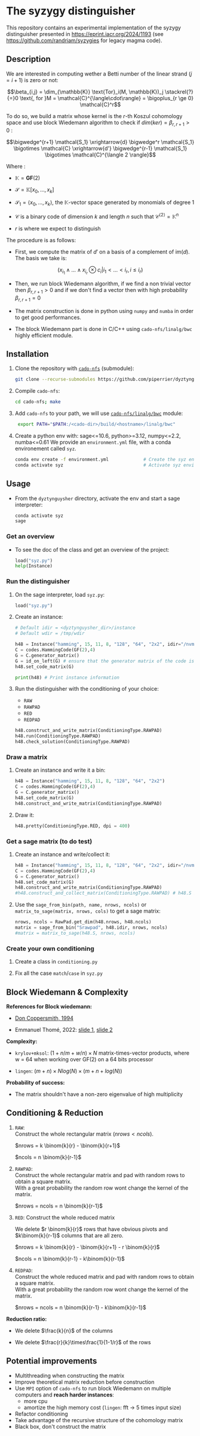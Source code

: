 # The syzygy distinguisher

This repository contains an experimental implementation of the syzygy distinguisher presented in <https://eprint.iacr.org/2024/1193> (see <https://github.com/randriam/syzygies> for legacy magma code).

## Description

We are interested in computing wether a Betti number of the linear strand ($j=i+1$) is zero or not:

```math
\beta_{i,j} = \dim_{\mathbb{K}} \text{Tor}_i(M, \mathbb{K})_j \stackrel{?}{=}0 \text{, for }M = \mathcal{C}^{\langle\cdot\rangle} = \bigoplus_{r \ge 0} \mathcal{C}^r
```

To do so, we build a matrix whose kernel is the $r$-th Koszul cohomology space and use block Wiedemann algorithm to check if $dim(ker) = \beta_{r,r+1} >0$ :

```math
\bigwedge^{r+1} \mathcal{S_1} \xrightarrow{d} \bigwedge^r \mathcal{S_1} \bigotimes \mathcal{C} \xrightarrow{d'} \bigwedge^{r-1} \mathcal{S_1} \bigotimes \mathcal{C}^{\langle 2 \rangle}
```

Where :

- $\mathbb K= \mathbf{GF}(2)$

- $\mathcal{S}=\mathbb K[x_0, \ldots ,x_k]$

- $\mathcal{S_1}=\langle x_0, \ldots ,x_k \rangle$, the $\mathbb K$-vector space generated by monomials of degree 1

- $\mathcal{C}$ is a binary code of dimension $k$ and length $n$ such that $\mathcal{C}^{\langle 2 \rangle} = \mathbb K^n$

- $r$ is where we expect to distinguish

The procedure is as follows:

- First, we compute the matrix of $d'$ on a basis of a complement of $\mathrm{im}(d)$. The basis we take is:

```math
\left( x_{i_1}\wedge \dots \wedge x_{i_r} \otimes c_i|i_1 < \dots < i_r, i \leq i_r \right)
```

- Then, we run block Wiedemann algorithm, if we find a non trivial vector then $\beta_{r,r+1} > 0$ and if we don't find a vector then with high probability $\beta_{r,r+1} = 0$

- The matrix construction is done in python using `numpy` and `numba` in order to get good performances.  

- The block Wiedemann part is done in  C/C++ using `cado-nfs/linalg/bwc` highly efficient  module.

## Installation

1. Clone the repository with [`cado-nfs`](https://gitlab.inria.fr/cado-nfs/cado-nfs) (submodule):

    ```bash
    git clone --recurse-submodules https://github.com/piperrier/dyztynguysher.git
    ```

2. Compile `cado-nfs`:

   ```bash
   cd cado-nfs; make
   ```

3. Add `cado-nfs` to your path, we will use [`cado-nfs/linalg/bwc`](https://gitlab.inria.fr/cado-nfs/cado-nfs/-/tree/master/linalg/bwc) module:

   ```bash
    export PATH="$PATH:/<cado-dir>/build/<hostname>/linalg/bwc"
   ```

4. Create a python env with: sage<=10.6, python>=3.12, numpy<=2.2, numba<=0.61
   We provide an `environment.yml` file, with a conda environement called `syz`.

    ```bash
    conda env create -f environment.yml             # Create the syz environment from file
    conda activate syz                              # Activate syz environment
    ```

## Usage

- From the `dyztynguysher` directory, activate the env and start a sage interpreter:

    ```bash
    conda activate syz
    sage
    ```

### Get an overview

- To see the doc of the class and get an overview of the project:

    ```python
    load("syz.py")
    help(Instance)
    ```

### Run the distinguisher

1. On the sage interpreter, load `syz.py`:

    ```python
    load("syz.py")
    ```

2. Create an instance:

    ```python
    # Default idir = <dyztynguysher_dir>/instance  
    # Default wdir = /tmp/wdir

    h48 = Instance("hamming", 15, 11, 8, "128", "64", "2x2", idir="/nvme/user/instance", wdir="/nvme/user/wdir")
    C = codes.HammingCode(GF(2),4)
    G = C.generator_matrix()
    G = id_on_left(G) # ensure that the generator matrix of the code is identity on the left
    h48.set_code_matrix(G)

    print(h48) # Print instance information
    ```

3. Run the distinguisher with the conditioning of your choice:
   - `RAW`
   - `RAWPAD`
   - `RED`
   - `REDPAD`

    ```python
    h48.construct_and_write_matrix(ConditioningType.RAWPAD)
    h48.run(ConditioningType.RAWPAD)
    h48.check_solution(ConditioningType.RAWPAD)
    ```

### Draw a matrix

1. Create an instance and write it a bin:

    ```python
    h48 = Instance("hamming", 15, 11, 8, "128", "64", "2x2")
    C = codes.HammingCode(GF(2),4)
    G = C.generator_matrix()
    h48.set_code_matrix(G)
    h48.construct_and_write_matrix(ConditioningType.RAWPAD)
    ```

2. Draw it:

    ```python
    h48.pretty(ConditioningType.RED, dpi = 400)
    ```

### Get a sage matrix (to do test)

1. Create an instance and write/collect it:

    ```python
    h48 = Instance("hamming", 15, 11, 8, "128", "64", "2x2", idir="/nvme/user/instance", wdir="/nvme/user/wdir")
    C = codes.HammingCode(GF(2),4)
    G = C.generator_matrix()
    h48.set_code_matrix(G)
    h48.construct_and_write_matrix(ConditioningType.RAWPAD)
    #h48.construct_and_collect_matrix(ConditioningType.RAWPAD) # h48.S is a ndarray of uint32-ndarray
    ```

2. Use the `sage_from_bin(path, name, nrows, ncols)` or `matrix_to_sage(matrix, nrows, cols)` to get a sage matrix:

    ```python
    nrows, ncols = RawPad.get_dim(h48.nrows, h48.ncols)
    matrix = sage_from_bin("Srawpad", h48.idir, nrows, ncols)
    #matrix = matrix_to_sage(h48.S, nrows, ncols)
    ```

### Create your own conditioning

1. Create a class in `conditioning.py`

2. Fix all the case `match`/`case` in `syz.py`

## Block Wiedemann & Complexity

**References for Block wiedemann:**

- [Don Coppersmith, 1994](https://www.ams.org/journals/mcom/1994-62-205/S0025-5718-1994-1192970-7/S0025-5718-1994-1192970-7.pdf)

- Emmanuel Thomé, 2022: [slide 1](https://homepages.loria.fr/EThome/teaching/2022-cse-291-14/slides/cse-291-14-lecture-14.pdf), [slide 2](https://members.loria.fr/EThome/teaching/2022-cse-291-14/slides/cse-291-14-lecture-15.pdf)  

**Complexity:**

- `krylov+mksol`: $(1 + n/m + w/n) \times N$ matrix-times-vector products, where w = 64 when working over GF(2) on a 64 bits processor

- `lingen`: $(m+n) \times Nlog(N) \times (m + n + log(N))$

**Probability of success:**

- The matrix shouldn't have a non-zero eigenvalue of high multiplicity

## Conditioning & Reduction

1. `RAW`:  
    Construct the whole rectangular matrix ($nrows<ncols$).  

    $nrows = k \binom{k}{r} - \binom{k}{r+1}$  
    
    $ncols = n \binom{k}{r-1}$

2. `RAWPAD`:  
    Construct the whole rectangular matrix and pad with random rows to obtain a square matrix.  
    With a great probability the random row wont change the kernel of the matrix.

    $nrows = ncols = n \binom{k}{r-1}$  

3. `RED`:
    Construct the whole reduced matrix  

    We delete $r \binom{k}{r}$ rows that have obvious pivots and $k\binom{k}{r-1}$ columns that are all zero.  

    $nrows = k \binom{k}{r} - \binom{k}{r+1} - r \binom{k}{r}$  

    $ncols = n \binom{k}{r-1} - k\binom{k}{r-1}$

4. `REDPAD`:  
    Construct the whole reduced matrix and pad with random rows to obtain a square matrix.  
    With a great probability the random row wont change the kernel of the matrix.

    $nrows = ncols = n \binom{k}{r-1} - k\binom{k}{r-1}$

**Reduction ratio:**

- We delete $\frac{k}{n}$ of the columns
  
- We delete $\frac{r}{k}\times\frac{1}{1-1/r}$ of the rows

## Potential improvements

- Multithreading when constructing the matrix
- Improve theoretical matrix reduction before construction
- Use `MPI` option of `cado-nfs` to run block Wiedemann on multiple computers and **reach harder instances**:
  - more cpu
  - amortize the high memory cost (`lingen`: fft &rarr; 5 times input size)
- Refactor conditioning
- Take advantage of the recursive structure of the cohomology matrix
- Black box, don't construct the matrix
